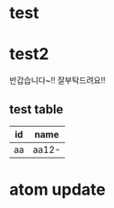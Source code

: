 # test
# test2
반갑습니다~!! 잘부탁드려요!!

## test table

|id |name |
|---|-----|
|aa |aa12-|

# atom update
